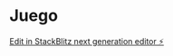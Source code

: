 # Juego

[Edit in StackBlitz next generation editor ⚡️](https://stackblitz.com/~/github.com/Jchorestrepo/Juego)